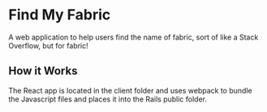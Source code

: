 # Find My Fabric

A web application to help users find the name of fabric, sort of like a Stack Overflow, but for fabric!

## How it Works

The React app is located in the client folder and uses webpack to bundle the Javascript files and places it into the Rails public folder. 
